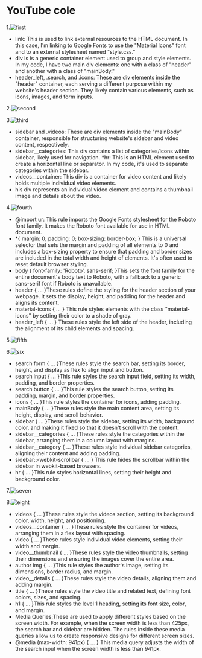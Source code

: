 # YouTube cole

1.![first](s1.png)

* link: This is used to link external resources to the HTML document. In this case, I'm linking to Google Fonts to use the "Material Icons" font and to an external stylesheet named "style.css."
* div is is a generic container element used to group and style elements. In my code, I have two main div elements: one with a class of "header" and another with a class of "mainBody."
* header_left, .search, and .icons: These are div elements inside the "header" container, each serving a different purpose within my website's header section. They likely contain various elements, such as icons, images, and form inputs.

2.![second](s2.png)

3.![third](s3.png)

* sidebar and .videos: These are div elements inside the "mainBody" container, responsible for structuring website's sidebar and video content, respectively.
* sidebar__categories: This div contains a list of categories/icons within  sidebar, likely used for navigation.
*hr: This is an HTML element used to create a horizontal line or separator. In my code, it's used to separate categories within the sidebar.
* videos__container: This div is a container for  video content and likely holds multiple individual video elements.
* his div represents an individual video element and contains a thumbnail image and details about the video.

4.![fourth](s4.png)

* @import ur:
This rule imports the Google Fonts stylesheet for the Roboto font family. It makes the Roboto font available for use in  HTML document.
* *{ margin: 0; padding: 0; box-sizing: border-box; }
This is a universal selector that sets the margin and padding of all elements to 0 and includes a box-sizing property to ensure that padding and border sizes are included in the total width and height of elements. It's often used to reset default browser styling.
* body { font-family: 'Roboto', sans-serif; }This sets the font family for the entire document's body text to Roboto, with a fallback to a generic sans-serif font if Roboto is unavailable.
* header { ... }These rules define the styling for the header section of your webpage. It sets the display, height, and padding for the header and aligns its content.
* material-icons { ... }
This rule styles elements with the class "material-icons" by setting their color to a shade of gray.
* header_left { ... }
These rules style the left side of the header, including the alignment of its child elements and spacing.

5.![fifth](s6.png)

6.![six](s7.png)

* search form { ... }These rules style the search bar, setting its border, height, and display as flex to align input and button.
* search input { ... }This rule styles the search input field, setting its width, padding, and border properties.
* search button { ... }This rule styles the search button, setting its padding, margin, and border properties.
* icons { ... }This rule styles the container for icons, adding padding.
* mainBody { ... }These rules style the main content area, setting its height, display, and scroll behavior.
* sidebar { ... }These rules style the sidebar, setting its width, background color, and making it fixed so that it doesn't scroll with the content.
* sidebar__categories { ... }These rules style the categories within the sidebar, arranging them in a column layout with margins.
* sidebar__category { ... }These rules style individual sidebar categories, aligning their content and adding padding.
* sidebar::-webkit-scrollbar { ... }
This rule hides the scrollbar within the sidebar in webkit-based browsers.
* hr { ... }This rule styles horizontal lines, setting their height and background color.

7.![seven](s8.png)

8.![eight](s9.png)

* videos { ... }These rules style the videos section, setting its background color, width, height, and positioning.
* videos__container { ... }These rules style the container for videos, arranging them in a flex layout with spacing.
* video { ... }These rules style individual video elements, setting their width and margin.
* video__thumbnail { ... }These rules style the video thumbnails, setting their dimensions and ensuring the images cover the entire area.
* author img { ... }This rule styles the author's image, setting its dimensions, border radius, and margin.
* video__details { ... }These rules style the video details, aligning them and adding margin.
* title { ... }These rules style the video title and related text, defining font colors, sizes, and spacing.
* h1 { ... }This rule styles the level 1 heading, setting its font size, color, and margin.
* Media Queries:These are used to apply different styles based on the screen width. For example, when the screen width is less than 425px, the search bar and sidebar are hidden. The rules inside these media queries allow us to create responsive designs for different screen sizes.
* @media (max-width: 941px) { ... }
This media query adjusts the width of the search input when the screen width is less than 941px.





